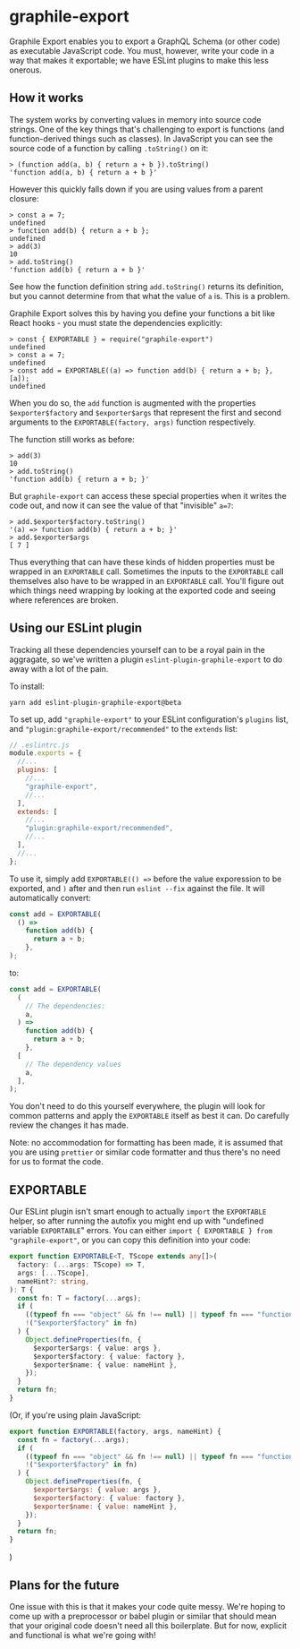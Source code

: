 # graphile-export

Graphile Export enables you to export a GraphQL Schema (or other code) as
executable JavaScript code. You must, however, write your code in a way that
makes it exportable; we have ESLint plugins to make this less onerous.

## How it works

The system works by converting values in memory into source code strings. One of
the key things that's challenging to export is functions (and function-derived
things such as classes). In JavaScript you can see the source code of a function
by calling `.toString()` on it:

```
> (function add(a, b) { return a + b }).toString()
'function add(a, b) { return a + b }'
```

However this quickly falls down if you are using values from a parent closure:

```
> const a = 7;
undefined
> function add(b) { return a + b };
undefined
> add(3)
10
> add.toString()
'function add(b) { return a + b }'
```

See how the function definition string `add.toString()` returns its definition,
but you cannot determine from that what the value of `a` is. This is a problem.

Graphile Export solves this by having you define your functions a bit like React
hooks - you must state the dependencies explicitly:

```
> const { EXPORTABLE } = require("graphile-export")
undefined
> const a = 7;
undefined
> const add = EXPORTABLE((a) => function add(b) { return a + b; }, [a]);
undefined
```

When you do so, the `add` function is augmented with the properties
`$exporter$factory` and `$exporter$args` that represent the first and second
arguments to the `EXPORTABLE(factory, args)` function respectively.

The function still works as before:

```
> add(3)
10
> add.toString()
'function add(b) { return a + b; }'
```

But `graphile-export` can access these special properties when it writes the
code out, and now it can see the value of that "invisible" `a=7`:

```
> add.$exporter$factory.toString()
'(a) => function add(b) { return a + b; }'
> add.$exporter$args
[ 7 ]
```

Thus everything that can have these kinds of hidden properties must be wrapped
in an `EXPORTABLE` call. Sometimes the inputs to the `EXPORTABLE` call
themselves also have to be wrapped in an `EXPORTABLE` call. You'll figure out
which things need wrapping by looking at the exported code and seeing where
references are broken.

## Using our ESLint plugin

Tracking all these dependencies yourself can to be a royal pain in the
aggragate, so we've written a plugin `eslint-plugin-graphile-export` to do away
with a lot of the pain.

To install:

```
yarn add eslint-plugin-graphile-export@beta
```

To set up, add `"graphile-export"` to your ESLint configuration's `plugins`
list, and `"plugin:graphile-export/recommended"` to the `extends` list:

```js
// .eslintrc.js
module.exports = {
  //...
  plugins: [
    //...
    "graphile-export",
    //...
  ],
  extends: [
    //...
    "plugin:graphile-export/recommended",
    //...
  ],
  //...
};
```

To use it, simply add `EXPORTABLE(() =>` before the value exporession to be
exported, and `)` after and then run `eslint --fix` against the file. It will
automatically convert:

```ts
const add = EXPORTABLE(
  () =>
    function add(b) {
      return a + b;
    },
);
```

to:

```ts
const add = EXPORTABLE(
  (
    // The dependencies:
    a,
  ) =>
    function add(b) {
      return a + b;
    },
  [
    // The dependency values
    a,
  ],
);
```

You don't need to do this yourself everywhere, the plugin will look for common
patterns and apply the `EXPORTABLE` itself as best it can. Do carefully review
the changes it has made.

Note: no accommodation for formatting has been made, it is assumed that you are
using `prettier` or similar code formatter and thus there's no need for us to
format the code.

## EXPORTABLE

Our ESLint plugin isn't smart enough to actually `import` the `EXPORTABLE`
helper, so after running the autofix you might end up with "undefined variable
`EXPORTABLE`" errors. You can either
`import { EXPORTABLE } from "graphile-export"`, or you can copy this definition
into your code:

```ts
export function EXPORTABLE<T, TScope extends any[]>(
  factory: (...args: TScope) => T,
  args: [...TScope],
  nameHint?: string,
): T {
  const fn: T = factory(...args);
  if (
    ((typeof fn === "object" && fn !== null) || typeof fn === "function") &&
    !("$exporter$factory" in fn)
  ) {
    Object.defineProperties(fn, {
      $exporter$args: { value: args },
      $exporter$factory: { value: factory },
      $exporter$name: { value: nameHint },
    });
  }
  return fn;
}
```

(Or, if you're using plain JavaScript:

```js
export function EXPORTABLE(factory, args, nameHint) {
  const fn = factory(...args);
  if (
    ((typeof fn === "object" && fn !== null) || typeof fn === "function") &&
    !("$exporter$factory" in fn)
  ) {
    Object.defineProperties(fn, {
      $exporter$args: { value: args },
      $exporter$factory: { value: factory },
      $exporter$name: { value: nameHint },
    });
  }
  return fn;
}
```

)

## Plans for the future

One issue with this is that it makes your code quite messy. We're hoping to come
up with a preprocessor or babel plugin or similar that should mean that your
original code doesn't need all this boilerplate. But for now, explicit and
functional is what we're going with!
